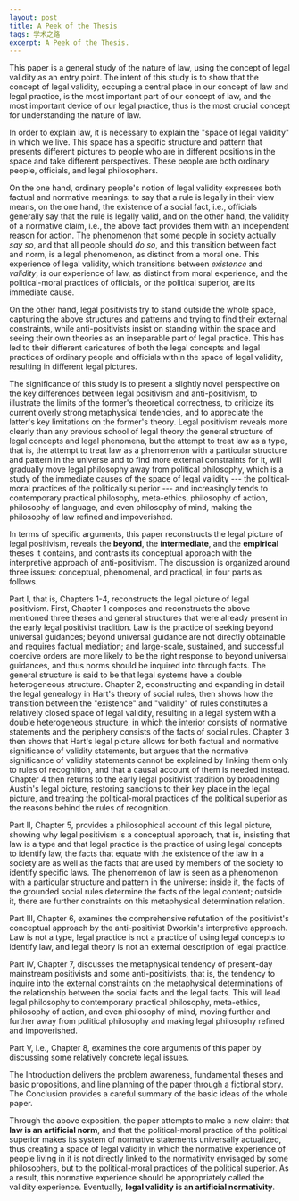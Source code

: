 ```yaml
---
layout: post
title: A Peek of the Thesis
tags: 学术之路
excerpt: A Peek of the Thesis.
---
```


This paper is a general study of the nature of law, using the concept of legal validity as an entry point. The intent of this study is to show that the concept of legal validity, occuping a central place in our concept of law and legal practice, is the most important part of our concept of law, and the most important device of our legal practice, thus is the most crucial concept for understanding the nature of law.

In order to explain law, it is necessary to explain the "space of legal validity" in which we live. This space has a specific structure and pattern that presents different pictures to people who are in different positions in the space and take different perspectives. These people are both ordinary people, officials, and legal philosophers.

On the one hand, ordinary people's notion of legal validity expresses both factual and normative meanings: to say that a rule is legally in their view means, on the one hand, the existence of a social fact, i.e., officials generally say that the rule is legally valid, and on the other hand, the validity of a normative claim, i.e., the above fact provides them with an independent reason for action. The phenomenon that some people in society actually *say so*, and that all people should *do so*, and this transition between fact and norm, is a legal phenomenon, as distinct from a moral one. This experience of legal validity, which transitions between *existence* and *validity*, is our experience of law, as distinct from moral experience, and the political-moral practices of officials, or the political superior, are its immediate cause.

On the other hand, legal positivists try to stand outside the whole space, capturing the above structures and patterns and trying to find their external constraints, while anti-positivists insist on standing within the space and seeing their own theories as an inseparable part of legal practice. This has led to their different caricatures of both the legal concepts and legal practices of ordinary people and officials within the space of legal validity, resulting in different legal pictures.

The significance of this study is to present a slightly novel perspective on the key differences between legal positivism and anti-positivism, to illustrate the limits of the former's theoretical correctness, to criticize its current overly strong metaphysical tendencies, and to appreciate the latter's key limitations on the former's theory. Legal positivism reveals more clearly than any previous school of legal theory the general structure of legal concepts and legal phenomena, but the attempt to treat law as a type, that is, the attempt to treat law as a phenomenon with a particular structure and pattern in the universe and to find more external constraints for it, will gradually move legal philosophy away from political philosophy, which is a study of the immediate causes of the space of legal validity --- the political-moral practices of the politically superior --- and increasingly tends to contemporary practical philosophy, meta-ethics, philosophy of action, philosophy of language, and even philosophy of mind, making the philosophy of law refined and impoverished.

In terms of specific arguments, this paper reconstructs the legal picture of legal positivism, reveals the **beyond**, the **intermediate**, and the **empirical** theses it contains, and contrasts its conceptual approach with the interpretive approach of anti-positivism. The discussion is organized around three issues: conceptual, phenomenal, and practical, in four parts as follows.

Part I, that is, Chapters 1-4, reconstructs the legal picture of legal positivism. First, Chapter 1 composes and reconstructs the above mentioned three theses and general structures that were already present in the early legal positivist tradition. Law is the practice of seeking beyond universal guidances; beyond universal guidance are not directly obtainable and requires factual mediation; and large-scale, sustained, and successful coercive orders are more likely to be the right response to beyond universal guidances, and thus norms should be inquired into through facts. The general structure is said to be that legal systems have a double heterogeneous structure. Chapter 2, econstructing and expanding in detail the legal genealogy in Hart's theory of social rules, then shows how the transition between the "existence" and "validity" of rules constitutes a relatively closed space of legal validity, resulting in a legal system with a double heterogeneous structure, in which the interior consists of  normative statements and the periphery consists of the facts of social rules. Chapter 3 then shows that Hart's legal picture allows for both factual and normative significance of validity statements, but argues that the normative significance of validity statements cannot be explained by linking them only to rules of recognition, and that a causal account of them is needed instead. Chapter 4 then returns to the early legal positivist tradition by broadening Austin's legal picture, restoring sanctions to their key place in the legal picture, and treating the political-moral practices of the political superior as the reasons behind the rules of recognition.

Part II, Chapter 5, provides a philosophical account of this legal picture, showing why legal positivism is a conceptual approach, that is, insisting that law is a type and that legal practice is the practice of using legal concepts to identify law, the facts that equate with the existence of the law in a society are as well as the facts that are used by members of the society to identify specific laws. The phenomenon of law is seen as a phenomenon with a particular structure and pattern in the universe: inside it, the facts of the grounded social rules determine the facts of the legal content; outside it, there are further constraints on this metaphysical determination relation.



Part III, Chapter 6, examines the comprehensive refutation of the positivist's conceptual approach by the anti-positivist Dworkin's interpretive approach. Law is not a type, legal practice is not a practice of using legal concepts to identify law, and legal theory is not an external description of legal practice.

Part IV, Chapter 7, discusses the metaphysical tendency of present-day mainstream positivists and some anti-positivists, that is, the tendency to inquire into the external constraints on the metaphysical determinations of the relationship between the social facts and the legal facts. This will lead legal philosophy to contemporary practical philosophy, meta-ethics, philosophy of action, and even philosophy of mind, moving further and further away from political philosophy and making legal philosophy refined and impoverished.

Part V, i.e., Chapter 8, examines the core arguments of this paper by discussing some relatively concrete legal issues.

The Introduction delivers the problem awareness, fundamental theses and basic propositions, and line planning of the paper through a fictional story. The Conclusion provides a careful summary of the basic ideas of the whole paper.

Through the above exposition, the paper attempts to make a new claim: that **law is an artificial norm**, and that the political-moral practice of the political superior makes its system of normative statements universally actualized, thus creating a space of legal validity in which the normative experience of people living in it is not directly linked to the normativity envisaged by some philosophers, but to the political-moral practices of the political superior. As a result, this normative experience should be appropriately called the validity experience. Eventually, **legal validity is an artificial normativity**.